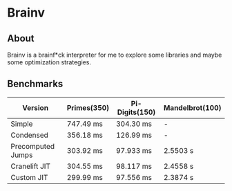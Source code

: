 # Brainv

## About

Brainv is a brainf*ck interpreter for me to explore some libraries and maybe some optimization strategies.

## Benchmarks

| Version           | Primes(350) | Pi-Digits(150) | Mandelbrot(100) |
|-------------------|-------------|----------------|-----------------|
| Simple            | 747.49 ms   | 304.30  ms     | -               |
| Condensed         | 356.18 ms   | 126.99  ms     | -               |
| Precomputed Jumps | 303.92 ms   |  97.933 ms     | 2.5503 s        |
| Cranelift JIT     | 304.55 ms   |  98.117 ms     | 2.4558 s        |
| Custom JIT        | 299.99 ms   |  97.556 ms     | 2.3874 s        |